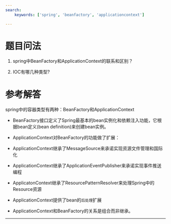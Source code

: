 ```yaml
---
search:
    keywords: ['spring', 'beanfactory', 'applicationcontext']

---
```



# 题目问法

1. spring中BeanFactory和ApplicationContext的联系和区别？

2. IOC有哪几种类型? 

# 参考解答
spring中的容器类型有两种：BeanFactory和ApplicationContext

* BeanFactory接口定义了Spring最基本的bean实例化和依赖注入功能，它根据bean定义(bean definition)来创建bean实例。

* ApplicationContext对BeanFactory的功能做了扩展：
 * ApplicationContext继承了MessageSource来承诺实现资源文件管理和国际化
 * ApplicationContext继承了ApplicationEventPublisher来承诺实现事件推送编程
 * ApplicatonContext继承了ResourcePatternResolver来处理Spring中的Resource资源
 * ApplicationContext提供了bean的`后处理`扩展
 
* ApplicationContext和BeanFactory的关系是组合而非继承。

---


